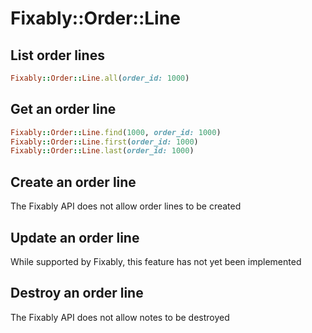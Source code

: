# Fixably::Order::Line

## List order lines

```ruby
Fixably::Order::Line.all(order_id: 1000)
```

## Get an order line

```ruby
Fixably::Order::Line.find(1000, order_id: 1000)
Fixably::Order::Line.first(order_id: 1000)
Fixably::Order::Line.last(order_id: 1000)
```

## Create an order line

The Fixably API does not allow order lines to be created

## Update an order line

While supported by Fixably, this feature has not yet been implemented

## Destroy an order line

The Fixably API does not allow notes to be destroyed
